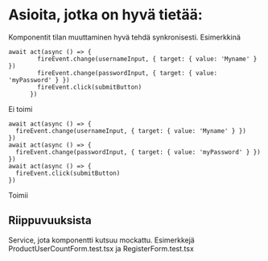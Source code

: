 # Asioita, jotka on hyvä tietää:

Komponentit tilan muuttaminen hyvä tehdä synkronisesti. Esimerkkinä 

```
await act(async () => {
        fireEvent.change(usernameInput, { target: { value: 'Myname' } })
        fireEvent.change(passwordInput, { target: { value: 'myPassword' } })
        fireEvent.click(submitButton)
      })
```

Ei toimi

```
await act(async () => {
  fireEvent.change(usernameInput, { target: { value: 'Myname' } })
})
await act(async () => {
  fireEvent.change(passwordInput, { target: { value: 'myPassword' } })
})
await act(async () => {
  fireEvent.click(submitButton)
})
```

Toimii


## Riippuvuuksista

Service, jota komponentti kutsuu mockattu. Esimerkkejä ProductUserCountForm.test.tsx ja RegisterForm.test.tsx